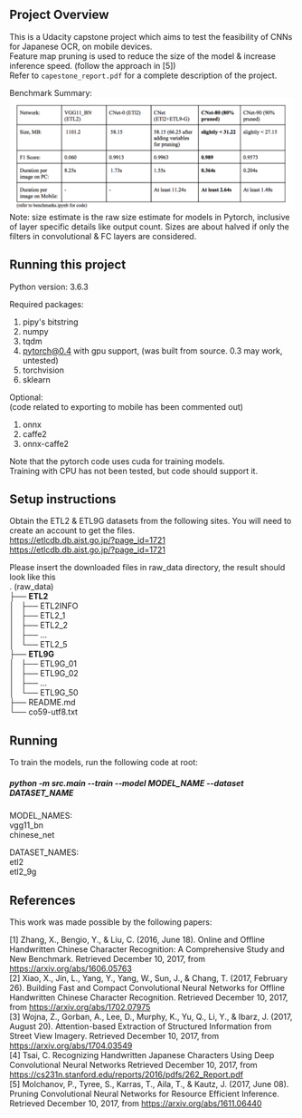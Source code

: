 ## Project Overview
This is a Udacity capstone project which aims to test the feasibility of CNNs for Japanese OCR, on mobile devices.  
Feature map pruning is used to reduce the size of the model & increase inference speed. (follow the approach in [5])  
Refer to `capestone_report.pdf` for a complete description of the project.  

Benchmark Summary:
![](benchmark_summary.png?raw=true)
Note: size estimate is the raw size estimate for models in Pytorch, inclusive of layer specific details like output count. Sizes are about halved if only the filters in convolutional & FC layers are considered.


## Running this project

Python version: 3.6.3  

Required packages:  
1. pipy's bitstring  
2. numpy  
3. tqdm  
4. pytorch@0.4 with gpu support, (was built from source. 0.3 may work, untested)  
5. torchvision  
6. sklearn  

Optional:  
(code related to exporting to mobile has been commented out)
1. onnx  
2. caffe2  
3. onnx-caffe2  

Note that the pytorch code uses cuda for training models.  
Training with CPU has not been tested, but code should support it.  

## Setup instructions
Obtain the ETL2 & ETL9G datasets from the following sites.
You will need to create an account to get the files.  
https://etlcdb.db.aist.go.jp/?page_id=1721  
https://etlcdb.db.aist.go.jp/?page_id=1721  

Please insert the downloaded files in raw_data directory, the result should look like this  
. (raw_data)  
├── __ETL2__  
│   ├── ETL2INFO  
│   ├── ETL2_1  
│   ├── ETL2_2  
│   ├── ...  
│   └── ETL2_5  
├── __ETL9G__  
│   ├── ETL9G_01  
│   ├── ETL9G_02  
│   ├── ...  
│   └── ETL9G_50  
├── README.md  
└── co59-utf8.txt

## Running
To train the models, run the following code at root:  
##### python -m src.main --train --model MODEL_NAME --dataset DATASET_NAME  

MODEL_NAMES:   
vgg11_bn  
chinese_net  

DATASET_NAMES:  
etl2  
etl2_9g  


## References
This work was made possible by the following papers:  

[1] Zhang, X., Bengio, Y., & Liu, C. (2016, June 18). Online and Offline Handwritten Chinese Character Recognition: A Comprehensive Study and New Benchmark. Retrieved December 10, 2017, from https://arxiv.org/abs/1606.05763  
[2] Xiao, X., Jin, L., Yang, Y., Yang, W., Sun, J., & Chang, T. (2017, February 26). Building Fast and Compact Convolutional Neural Networks for Offline Handwritten Chinese Character Recognition. Retrieved December 10, 2017, from https://arxiv.org/abs/1702.07975  
[3] Wojna, Z., Gorban, A., Lee, D., Murphy, K., Yu, Q., Li, Y., & Ibarz, J. (2017, August 20). Attention-based Extraction of Structured Information from Street View Imagery. Retrieved December 10, 2017, from https://arxiv.org/abs/1704.03549  
[4] Tsai, C. Recognizing Handwritten Japanese Characters Using Deep Convolutional Neural Networks Retrieved December 10, 2017, from https://cs231n.stanford.edu/reports/2016/pdfs/262_Report.pdf  
[5] Molchanov, P., Tyree, S., Karras, T., Aila, T., & Kautz, J. (2017, June 08). Pruning Convolutional Neural Networks for Resource Efficient Inference. Retrieved December 10, 2017, from https://arxiv.org/abs/1611.06440  
